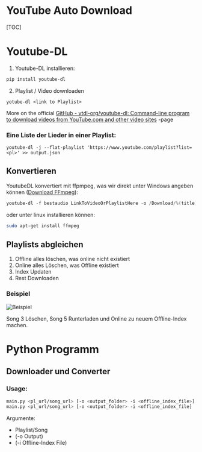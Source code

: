 # YouTube Auto Download

[TOC]

# Youtube-DL

1. Youtube-DL installieren:

```powershell
pip install youtube-dl
```

2. Playlist / Video downloaden

```
yotube-dl <link to Playlist>
```

More on the official [GitHub - ytdl-org/youtube-dl: Command-line program to download videos from YouTube.com and other video sites](https://github.com/ytdl-org/youtube-dl) -page



### Eine Liste der Lieder in einer Playlist:

```
youtube-dl -j --flat-playlist 'https://www.youtube.com/playlist?list=<pl>' >> output.json
```

## Konvertieren

YoutubeDL konvertiert mit ffpmpeg, was wir direkt unter Windows angeben können ([Download FFmpeg](https://www.ffmpeg.org/download.html#build-windows)): 

```powershell
youtube-dl -f bestaudio LinkToVideoOrPlaylistHere -o /Download/%(title)s.%(ext)s --ffmpeg-location %CD%\ffmpeg\bin
```

oder unter linux installieren können:

```bash
sudo apt-get install ffmpeg
```

## Playlists abgleichen

1. Offline alles löschen, was online nicht existiert
2. Online alles Löschen, was Offline existiert
3. Index Updaten
4. Rest Downloaden

### Beispiel

![Beispiel](C:\Users\Benedikt\Projekte\YoutubeAPI2\Beispiel.svg)

Song 3 Löschen, Song 5 Runterladen und Online zu neuem Offline-Index machen.

# Python Programm

## Downloader und Converter

### Usage:

```bash
main.py <pl_url/song_url> [-o <output_folder> -i <offline_index_file>]
main.py <pl_url/song_url> [-o <output_folder> -i <offline_index_file]
```

Argumente: 

- Playlist/Song
- (-o Output)
- (-i Offline-Index File)

